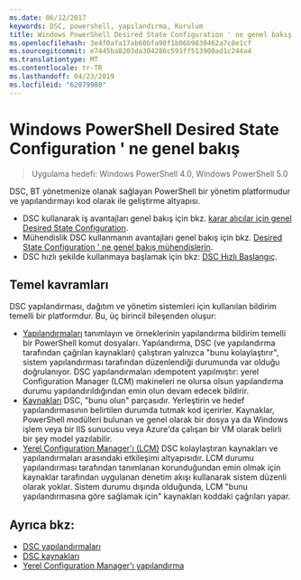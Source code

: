 ```yaml
---
ms.date: 06/12/2017
keywords: DSC, powershell, yapılandırma, Kurulum
title: Windows PowerShell Desired State Configuration ' ne genel bakış
ms.openlocfilehash: 3e4f0afa17ab60bfa98f1b86b9830462a7c8e1cf
ms.sourcegitcommit: e7445ba8203da304286c591ff513900ad1c244a4
ms.translationtype: MT
ms.contentlocale: tr-TR
ms.lasthandoff: 04/23/2019
ms.locfileid: "62079980"
---
```

# <a name="windows-powershell-desired-state-configuration-overview"></a>Windows PowerShell Desired State Configuration ' ne genel bakış

> Uygulama hedefi: Windows PowerShell 4.0, Windows PowerShell 5.0

DSC, BT yönetmenize olanak sağlayan PowerShell bir yönetim platformudur ve yapılandırmayı kod olarak ile geliştirme altyapısı.

- DSC kullanarak iş avantajları genel bakış için bkz. [karar alıcılar için genel Desired State Configuration](decisionMaker.md).
- Mühendislik DSC kullanmanın avantajları genel bakış için bkz. [Desired State Configuration ' ne genel bakış mühendislerin](DscForEngineers.md).
- DSC hızlı şekilde kullanmaya başlamak için bkz: [DSC Hızlı Başlangıç](../quickstarts/website-quickstart.md).

## <a name="key-concepts"></a>Temel kavramları

DSC yapılandırması, dağıtım ve yönetim sistemleri için kullanılan bildirim temelli bir platformdur. Bu, üç birincil bileşenden oluşur:

- [Yapılandırmaları](../configurations/configurations.md) tanımlayın ve örneklerinin yapılandırma bildirim temelli bir PowerShell komut dosyaları.
    Yapılandırma, DSC (ve yapılandırma tarafından çağrılan kaynakları) çalıştıran yalnızca "bunu kolaylaştırır", sistem yapılandırması tarafından düzenlendiği durumunda var olduğu doğrulanıyor.
    DSC yapılandırmaları ıdempotent yapılmıştır: yerel Configuration Manager (LCM) makineleri ne olursa olsun yapılandırma durumu yapılandırıldığından emin olun devam edecek bildirir.
- [Kaynakları](../resources/resources.md) DSC, "bunu olun" parçasıdır. Yerleştirin ve hedef yapılandırmasının belirtilen durumda tutmak kod içerirler.
    Kaynaklar, PowerShell modülleri bulunan ve genel olarak bir dosya ya da Windows işlem veya bir IIS sunucusu veya Azure'da çalışan bir VM olarak belirli bir şey model yazılabilir.
- [Yerel Configuration Manager'ı (LCM)](../managing-nodes/metaConfig.md) DSC kolaylaştıran kaynakları ve yapılandırmaları arasındaki etkileşimi altyapısıdır.
    LCM durumu yapılandırması tarafından tanımlanan korunduğundan emin olmak için kaynaklar tarafından uygulanan denetim akışı kullanarak sistem düzenli olarak yoklar.
    Sistem durumu dışında olduğunda, LCM "bunu yapılandırmasına göre sağlamak için" kaynakları koddaki çağrıları yapar.

## <a name="see-also"></a>Ayrıca bkz:

- [DSC yapılandırmaları](../configurations/configurations.md)
- [DSC kaynakları](../resources/resources.md)
- [Yerel Configuration Manager'ı yapılandırma](../managing-nodes/metaConfig.md)
